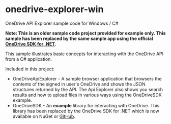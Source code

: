 # onedrive-explorer-win
OneDrive API Explorer sample code for Windows / C#

**Note: This is an older sample code project provided for example only. This
sample has been replaced by the same sample app using the official
[OneDrive SDK for .NET](https://github.com/onedrive/onedrive-sdk-csharp).**

This sample illustrates basic concepts for interacting with the OneDrive API
from a C# application.

Included in this project:

* OneDriveApiExplorer - A sample browser application that browsers the contents
  of the signed in user's OneDrive and shows the JSON structures returned by the
  API. The Api Explorer also shows you search results and how to upload files in
  various ways using the OneDriveSDK example.
* OneDriveSDK - An **example** library for interacting with OneDrive. This library
  has been replaced by the OneDrive SDK for .NET which is now available on NuGet
  or [GitHub](https://github.com/onedrive/onedrive-sdk-csharp).
